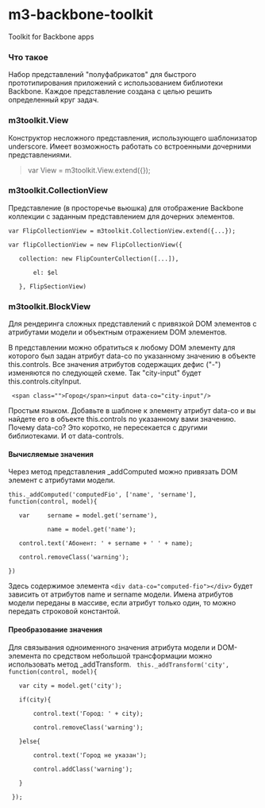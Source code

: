 ﻿m3-backbone-toolkit
===================

Toolkit for Backbone apps

### Что такое
Набор представлений "полуфабрикатов" для быстрого прототипирования приложений с использованием библиотеки Backbone. Каждое представление создана с целью решить определенный круг задач. 


### m3toolkit.View
Конструктор несложного представления, использующего шаблонизатор underscore. Имеет возможность работать со встроенными дочерними представлениями.

> var View = m3toolkit.View.extend({});

### m3toolkit.CollectionView 
Представление (в просторечье вьюшка) для отображение Backbone коллекции с заданным представлением для дочерних элементов.

`var FlipCollectionView = m3toolkit.CollectionView.extend({...});`

`var flipCollectionView = new FlipCollectionView({`

`	collection: new FlipCounterCollection([...]),`

`		el: $el`

`   }, FlipSectionView)`

### m3toolkit.BlockView
Для рендеринга сложных представлений с привязкой DOM элементов с атрибутами модели и объектным отражением DOM элементов.

В представлении можно обратиться к любому DOM элементу для которого был задан атрибут data-co по указанному значению в объекте this.controls.
Все значения атрибутов содержащих дефис ("-") изменяются по следующей схеме. Так "city-input" будет this.controls.cityInput.

` <span class="">Город</span><input data-co="city-input"/>`

Простым языком. Добавьте в шаблоне к элементу атрибут data-co и вы найдете его в объекте this.controls по указанному вами значению. 
Почему data-co? Это коротко, не пересекается с другими библиотеками. И от data-controls.

#### Вычисляемые значения
Через метод представления _addComputed можно привязать DOM элемент с атрибутами модели.

`this._addComputed('computedFio', ['name', 'sername'], function(control, model){`

`	var 	sername = model.get('sername'),`

`			name = model.get('name');`

`	control.text('Абонент: ' + sername + ' ' + name);`

`	control.removeClass('warning');`

`})`

Здесь содержимое элемента `<div data-co="computed-fio"></div>` будет зависить от атрибутов name и sername модели. Имена атрибутов модели переданы в массиве, если атрибут только один, то можно передать строковой константой.



#### Преобразование значения
Для связывания одноименного значения атрибута модели и DOM-элемента по средством небольшой трансформации можно использовать метод _addTransform.
` this._addTransform('city', function(control, model){`

`	var city = model.get('city');`

`	if(city){`

`		control.text('Город: ' + city);`

`		control.removeClass('warning');`

`	}else{`

`		control.text('Город не указан');`

`		control.addClass('warning');`

`	}`

` });`

